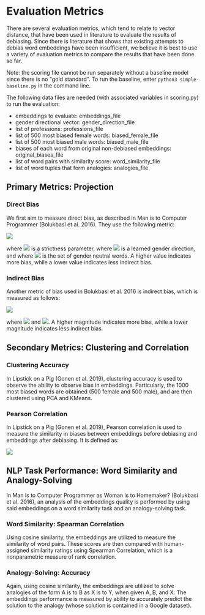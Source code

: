 # Evaluation Metrics
There are several evaluation metrics, which tend to relate to vector distance, that have been used in literature to evaluate the results of debiasing. Since there is literature that shows that existing attempts to debias word embeddings have been insufficient, we believe it is best to use a variety of evaluation metrics to compare the results that have been done so far.

Note: the scoring file cannot be run separately without a baseline model since there is no "gold standard". To run the baseline, enter `python3 simple-baseline.py` in the command line.

The following data files are needed (with associated variables in scoring.py) to run the evaluation:
* embeddings to evaluate: embeddings_file
* gender directional vector: gender_direction_file
* list of professions: professions_file
* list of 500 most biased female words: biased_female_file
* list of 500 most biased male words: biased_male_file
* biases of each word from original non-debiased embeddings: original_biases_file
* list of word pairs with similarity score: word_similarity_file
* list of word tuples that form analogies: analogies_file

## Primary Metrics: Projection
### Direct Bias
We first aim to measure direct bias, as described in Man is to Computer Programmer (Bolukbasi et al. 2016). They use the following metric:

<img src="https://latex.codecogs.com/gif.latex?\text{DirectBias}_c&space;=&space;\frac{1}{|N|}&space;\sum_{w&space;\in&space;N}&space;|\cos(\vec{w},&space;g)|^c" />

where <img src="https://latex.codecogs.com/gif.latex?c" /> is a strictness parameter, where <img src="https://latex.codecogs.com/gif.latex?g" />  is a learned gender direction, and where <img src="https://latex.codecogs.com/gif.latex?N" />  is the set of gender neutral words. A higher value indicates more bias, while a lower value indicates less indirect bias.

### Indirect Bias
Another metric of bias used in Bolukbasi et al. 2016 is indirect bias, which is measured as follows:

<img src="https://latex.codecogs.com/gif.latex?\beta(w,&space;v)&space;=&space;\frac{\left(&space;w&space;\cdot&space;v&space;-&space;\frac{w_\perp&space;\cdot&space;v_\perp}{\left\lVert&space;w_\perp\right\rVert_2&space;\left\lVert&space;v_\perp\right\rVert_2}\right&space;)&space;}{w&space;\cdot&space;v}"/>

where <img src="https://latex.codecogs.com/gif.latex?w_g&space;=&space;(w&space;\cdot&space;g)&space;g" /> and <img src="https://latex.codecogs.com/gif.latex?w_\perp&space;=&space;w&space;-&space;w_g" />. A higher magnitude indicates more bias, while a lower magnitude indicates less indirect bias.

## Secondary Metrics: Clustering and Correlation

### Clustering Accuracy
In Lipstick on a Pig (Gonen et al. 2019), clustering accuracy is used to observe the ability to observe bias in embeddings. Particularly, the 1000 most biased words are obtained (500 female and 500 male), and are then clustered using PCA and KMeans.

### Pearson Correlation
In Lipstick on a Pig (Gonen et al. 2019), Pearson correlation is used to measure the similarity in biases between embeddings before debiasing and embeddings after debiasing.  It is defined as:

<img src="https://www.statisticshowto.datasciencecentral.com/wp-content/uploads/2012/10/pearson.gif" />

## NLP Task Performance: Word Similarity and Analogy-Solving
In Man is to Computer Programmer as Woman is to Homemaker? (Bolukbasi et al. 2016), an analysis of the embeddings quality is performed by using said embeddings on a word similarity task and an analogy-solving task.

### Word Similarity: Spearman Correlation
Using cosine similarity, the embeddings are utilized to measure the similarity of word pairs. These scores are then compared with human-assigned similarity ratings using Spearman Correlation, which is a nonparametric measure of rank correlation.

### Analogy-Solving: Accuracy
Again, using cosine similarity, the embeddings are utilized to solve analogies of the form A is to B as X is to Y, when given A, B, and X. The embeddings performance is measured by ability to accurately predict the solution to the analogy (whose solution is contained in a Google dataset).

